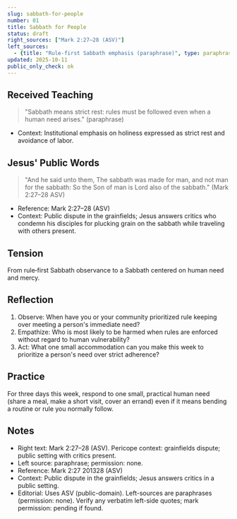 ```yaml
---
slug: sabbath-for-people
number: 01
title: Sabbath for People
status: draft
right_sources: ["Mark 2:27–28 (ASV)"]
left_sources:
  - {title: "Rule-first Sabbath emphasis (paraphrase)", type: paraphrase, permission: none}
updated: 2025-10-11
public_only_check: ok
---
```


## Received Teaching
> "Sabbath means strict rest: rules must be followed even when a human need arises." (paraphrase)
- Context: Institutional emphasis on holiness expressed as strict rest and avoidance of labor.

## Jesus' Public Words
> "And he said unto them, The sabbath was made for man, and not man for the sabbath: So the Son of man is Lord also of the sabbath." (Mark 2:27–28 ASV)
- Reference: Mark 2:27–28 (ASV)
- Context: Public dispute in the grainfields; Jesus answers critics who condemn his disciples for plucking grain on the sabbath while traveling with others present.

## Tension
From rule‑first Sabbath observance to a Sabbath centered on human need and mercy.

## Reflection
1. Observe: When have you or your community prioritized rule keeping over meeting a person's immediate need?
2. Empathize: Who is most likely to be harmed when rules are enforced without regard to human vulnerability?
3. Act: What one small accommodation can you make this week to prioritize a person's need over strict adherence?

## Practice
For three days this week, respond to one small, practical human need (share a meal, make a short visit, cover an errand) even if it means bending a routine or rule you normally follow.

## Notes
- Right text: Mark 2:27–28 (ASV). Pericope context: grainfields dispute; public setting with critics present.
- Left source: paraphrase; permission: none.
- Reference: Mark 2:27
201328 (ASV)
- Context: Public dispute in the grainfields; Jesus answers critics in a public setting.
- Editorial: Uses ASV (public-domain). Left-sources are paraphrases (permission: none). Verify any verbatim left-side quotes; mark permission: pending if found.